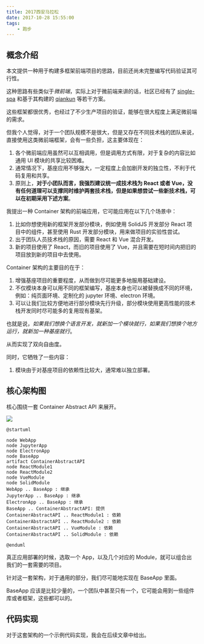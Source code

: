 ```yaml
---
title: 2017西安马拉松
date: 2017-10-28 15:55:00
tags:
    - 跑步
---
```

## 概念介绍

本文提供一种用于构建多框架前端项目的思路，目前还尚未完整编写代码验证其可行性。

这种思路有些类似于*微前端*，实际上对于微前端来讲的话，社区已经有了 [single-spa](https://single-spa.js.org/) 和基于其构建的 [qiankun](https://qiankun.umijs.org/zh/guide/tutorial) 等若干方案。

这些框架都很优秀，也经过了不少生产项目的验证，能够在很大程度上满足微前端的需求。

但我个人觉得，对于一个团队规模不是很大，但是又存在不同技术栈的团队来说，直接使用这类微前端框架，会有一些负担，这主要体现在：

1. 各个微前端应用虽然可以互相调用，但是调用方式有限，对于复杂的内容比如通用 UI 模块的共享比较困难。
2. 通常情况下，基座应用不够强大，一定程度上会加剧开发的独立性，不利于代码复用和共享。
3. 原则上，**对于小团队而言，我强烈建议统一成技术栈为 React 或者 Vue，没有任何道理可以支撑同时维护两套技术栈，但是如果想尝试一些新技术栈，可以在初期采用下述方案**。

我提出一种 Container 架构的前端应用，它可能应用在以下几个场景中：

1. 比如你想使用新的框架开发部分模块，例如使用 SolidJS 开发部分 React 项目中的组件，甚至使用 Rust 开发部分模块，用来做项目的实验性尝试。
2. 出于团队人员技术栈的原因，需要 React 和 Vue 混合开发。
3. 新的项目使用了 React，而旧的项目使用了 Vue，并且需要在短时间内把旧的项目放到新的项目中去使用。

Container 架构的主要目的在于：

1. 增强基座项目的重要程度，从而做到尽可能更多地服用基础建设。
2. 不仅模块本身可以用不同的框架编写，基座本身也可以被替换成不同的环境，例如：纯页面环境、定制化的 jupyter 环境、electron 环境。
3. 可以让我们比较方便地进行部分模块先行升级，部分模块使用更高性能的技术栈开发同时尽可能多的复用现有基架。

也就是说，*如果我们想换个语言开发，就新加一个模块就行，如果我们想换个地方运行，就新加一种基座就行*。

从而实现了双向自由度。

同时，它牺牲了一些内容：

1. 模块由于对基座项目的依赖性比较大，通常难以独立部署。

## 核心架构图

核心围绕一套 Container Abstract API 来展开。

![](/img/absapp.png)

```plantuml
@startuml

node WebApp
node JupyterApp
node ElectronApp
node BaseApp
artifact ContainerAbstractAPI
node ReactModule1
node ReactModule2
node VueModule
node SolidModule
WebApp .. BaseApp : 继承
JupyterApp .. BaseApp : 继承
ElectronApp .. BaseApp : 继承
BaseApp .. ContainerAbstractAPI: 提供
ContainerAbstractAPI .. ReactModule1 : 依赖
ContainerAbstractAPI .. ReactModule2 : 依赖
ContainerAbstractAPI .. VueModule : 依赖
ContainerAbstractAPI .. SolidModule : 依赖

@enduml
```

真正应用部署的时候，选取一个 App，以及几个对应的 Module，就可以组合出我们的一套需要的项目。

针对这一套架构，对于通用的部分，我们尽可能地实现在 BaseApp 里面。

BaseApp 应该是比较少量的，一个团队中甚至只有一个，它可能会用到一些组件库或者框架，这些都可以的。

## 代码实现

对于这套架构的一个示例代码实现，我会在后续文章中给出。
